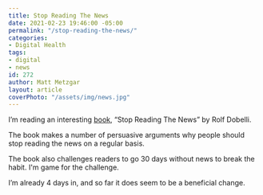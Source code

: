 ```yaml
---
title: Stop Reading The News
date: 2021-02-23 19:46:00 -05:00
permalink: "/stop-reading-the-news/"
categories:
- Digital Health
tags:
- digital
- news
id: 272
author: Matt Metzgar
layout: article
coverPhoto: "/assets/img/news.jpg"
---
```


I&#8217;m reading an interesting <a href="https://www.amazon.com/Stop-Reading-News-Manifesto-Happier/dp/1529342724/" target="_blank" rel="noreferrer noopener">book</a>, &#8220;Stop Reading The News&#8221; by Rolf Dobelli.

The book makes a number of persuasive arguments why people should stop reading the news on a regular basis.

The book also challenges readers to go 30 days without news to break the habit. I'm game for the challenge.

I&#8217;m already 4 days in, and so far it does seem to be a beneficial change.
